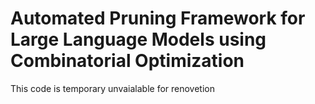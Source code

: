 # Automated Pruning Framework for Large Language Models using Combinatorial Optimization
This code is temporary unvaialable for renovetion